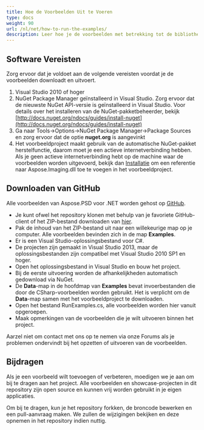 ```yaml
---
title: Hoe de Voorbeelden Uit te Voeren
type: docs
weight: 90
url: /nl/net/how-to-run-the-examples/
description: Leer hoe je de voorbeelden met betrekking tot de bibliotheek voor het PSD-bestandsformaat kunt uitvoeren, die gehost worden op GitHub.
---
```


## **Software Vereisten**
Zorg ervoor dat je voldoet aan de volgende vereisten voordat je de voorbeelden downloadt en uitvoert.

1. Visual Studio 2010 of hoger
1. NuGet Package Manager geïnstalleerd in Visual Studio. Zorg ervoor dat de nieuwste NuGet API-versie is geïnstalleerd in Visual Studio. Voor details over het installeren van de NuGet-pakketbeheerder, bekijk [http://docs.nuget.org/ndocs/guides/install-nuget](http://docs.nuget.org/ndocs/guides/install-nuget)
1. Ga naar Tools->Options->NuGet Package Manager->Package Sources en zorg ervoor dat de optie **nuget.org** is aangevinkt
1. Het voorbeeldproject maakt gebruik van de automatische NuGet-pakket herstelfunctie, daarom moet je een actieve internetverbinding hebben. Als je geen actieve internetverbinding hebt op de machine waar de voorbeelden worden uitgevoerd, bekijk dan [Installatie](/psd/nl/net/installation/) om een referentie naar Aspose.Imaging.dll toe te voegen in het voorbeeldproject.
  
## **Downloaden van GitHub**
Alle voorbeelden van Aspose.PSD voor .NET worden gehost op [GitHub](https://github.com/aspose-psd/Aspose.PSD-for-.NET).

- Je kunt ofwel het repository klonen met behulp van je favoriete GitHub-client of het ZIP-bestand downloaden van [hier](https://github.com/aspose-psd/Aspose.PSD-for-.NET/archive/master.zip).
- Pak de inhoud van het ZIP-bestand uit naar een willekeurige map op je computer. Alle voorbeelden bevinden zich in de map **Examples**.
- Er is een Visual Studio-oplossingsbestand voor C#.
- De projecten zijn gemaakt in Visual Studio 2013, maar de oplossingsbestanden zijn compatibel met Visual Studio 2010 SP1 en hoger.
- Open het oplossingsbestand in Visual Studio en bouw het project.
- Bij de eerste uitvoering worden de afhankelijkheden automatisch gedownload via NuGet.
- De **Data**-map in de hoofdmap van **Examples** bevat invoerbestanden die door de CSharp-voorbeelden worden gebruikt. Het is verplicht om de **Data**-map samen met het voorbeeldproject te downloaden.
- Open het bestand RunExamples.cs, alle voorbeelden worden hier vanuit opgeroepen.
- Maak opmerkingen van de voorbeelden die je wilt uitvoeren binnen het project.

Aarzel niet om contact met ons op te nemen via onze Forums als je problemen ondervindt bij het opzetten of uitvoeren van de voorbeelden.

## **Bijdragen**
Als je een voorbeeld wilt toevoegen of verbeteren, moedigen we je aan om bij te dragen aan het project. Alle voorbeelden en showcase-projecten in dit repository zijn open source en kunnen vrij worden gebruikt in je eigen applicaties.

Om bij te dragen, kun je het repository forkken, de broncode bewerken en een pull-aanvraag maken. We zullen de wijzigingen bekijken en deze opnemen in het repository indien nuttig.
